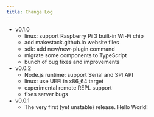 ```yaml
---
title: Change Log
---
```


- v0.1.0
  - linux: support Raspberry Pi 3 built-in Wi-Fi chip
  - add makestack.github.io website files
  - sdk: add new/new-plugin command
  - migrate some components to TypeScript
  - bunch of bug fixes and improvements
- v0.0.2
  - Node.js runtime: support Serial and SPI API
  - linux: use UEFI in x86_64 target
  - experimental remote REPL support
  - fixes server bugs
- v0.0.1
  - The very first (yet unstable) release. Hello World!
